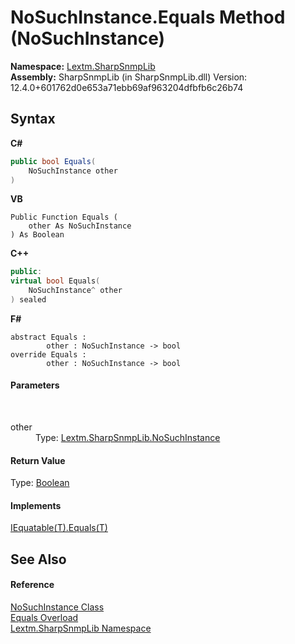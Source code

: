 # NoSuchInstance.Equals Method (NoSuchInstance)
 

**Namespace:**&nbsp;<a href="N_Lextm_SharpSnmpLib">Lextm.SharpSnmpLib</a><br />**Assembly:**&nbsp;SharpSnmpLib (in SharpSnmpLib.dll) Version: 12.4.0+601762d0e653a71ebb69af963204dfbfb6c26b74

## Syntax

**C#**<br />
``` C#
public bool Equals(
	NoSuchInstance other
)
```

**VB**<br />
``` VB
Public Function Equals ( 
	other As NoSuchInstance
) As Boolean
```

**C++**<br />
``` C++
public:
virtual bool Equals(
	NoSuchInstance^ other
) sealed
```

**F#**<br />
``` F#
abstract Equals : 
        other : NoSuchInstance -> bool 
override Equals : 
        other : NoSuchInstance -> bool 
```


#### Parameters
&nbsp;<dl><dt>other</dt><dd>Type: <a href="T_Lextm_SharpSnmpLib_NoSuchInstance">Lextm.SharpSnmpLib.NoSuchInstance</a><br /></dd></dl>

#### Return Value
Type: <a href="https://docs.microsoft.com/dotnet/api/system.boolean" target="_blank" rel="noopener noreferrer">Boolean</a>

#### Implements
<a href="https://docs.microsoft.com/dotnet/api/system.iequatable-1.equals#System_IEquatable_1_Equals__0_" target="_blank" rel="noopener noreferrer">IEquatable(T).Equals(T)</a><br />

## See Also


#### Reference
<a href="T_Lextm_SharpSnmpLib_NoSuchInstance">NoSuchInstance Class</a><br /><a href="Overload_Lextm_SharpSnmpLib_NoSuchInstance_Equals">Equals Overload</a><br /><a href="N_Lextm_SharpSnmpLib">Lextm.SharpSnmpLib Namespace</a><br />